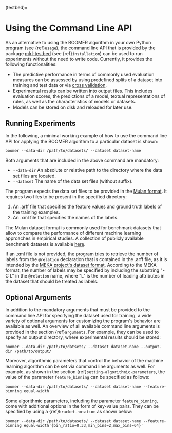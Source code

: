 (testbed)=

# Using the Command Line API

As an alternative to using the BOOMER algorithm in your own Python program (see {ref}`usage`), the command line API that is provided by the package [mlrl-testbed](https://pypi.org/project/mlrl-testbed/) (see {ref}`installation`) can be used to run experiments without the need to write code. Currently, it provides the following functionalities:

- The predictive performance in terms of commonly used evaluation measures can be assessed by using predefined splits of a dataset into training and test data or via [cross validation](<https://en.wikipedia.org/wiki/Cross-validation_(statistics)>).
- Experimental results can be written into output files. This includes evaluation scores, the predictions of a model, textual representations of rules, as well as the characteristics of models or datasets.
- Models can be stored on disk and reloaded for later use.

## Running Experiments

In the following, a minimal working example of how to use the command line API for applying the BOOMER algorithm to a particular dataset is shown:

```text
boomer --data-dir /path/to/datasets/ --dataset dataset-name
```

Both arguments that are included in the above command are mandatory:

- `--data-dir` An absolute or relative path to the directory where the data set files are located.
- `--dataset` The name of the data set files (without suffix).

The program expects the data set files to be provided in the [Mulan format](http://mulan.sourceforge.net/format.html). It requires two files to be present in the specified directory:

1. An [.arff](http://weka.wikispaces.com/ARFF) file that specifies the feature values and ground truth labels of the training examples.
2. An .xml file that specifies the names of the labels.

The Mulan dataset format is commonly used for benchmark datasets that allow to compare the performance of different machine learning approaches in empirical studies. A collection of publicly available benchmark datasets is available [here](https://github.com/mrapp-ke/Boomer-Datasets).

If an .xml file is not provided, the program tries to retrieve the number of labels from the `@relation` declaration that is contained in the .arff file, as it is intended by the [MEKA project's dataset format](https://waikato.github.io/meka/datasets/). According to the MEKA format, the number of labels may be specified by including the substring "-C L" in the `@relation` name, where "L" is the number of leading attributes in the dataset that should be treated as labels.

## Optional Arguments

In addition to the mandatory arguments that must be provided to the command line API for specifying the dataset used for training, a wide variety of optional arguments for customizing the program's behavior are available as well. An overview of all available command line arguments is provided in the section {ref}`arguments`. For example, they can be used to specify an output directory, where experimental results should be stored:

```text
boomer --data-dir /path/to/datsets/ --dataset dataset-name --output-dir /path/to/output/
```

Moreover, algorithmic parameters that control the behavior of the machine learning algorithm can be set via command line arguments as well. For example, as shown in the section {ref}`setting-algorithmic-parameters`, the value of the parameter `feature_binning` can be specified as follows:

```text
boomer --data-dir /path/to/datasets/ --dataset dataset-name --feature-binning equal-width
```

Some algorithmic parameters, including the parameter `feature_binning`, come with additional options in the form of key-value pairs. They can be specified by using a {ref}`bracket-notation` as shown below:

```text
boomer --data-dir /path/to/datasets/ --dataset dataset-name --feature-binning equal-width'{bin_ratio=0.33,min_bins=2,max_bins=64}'
```
